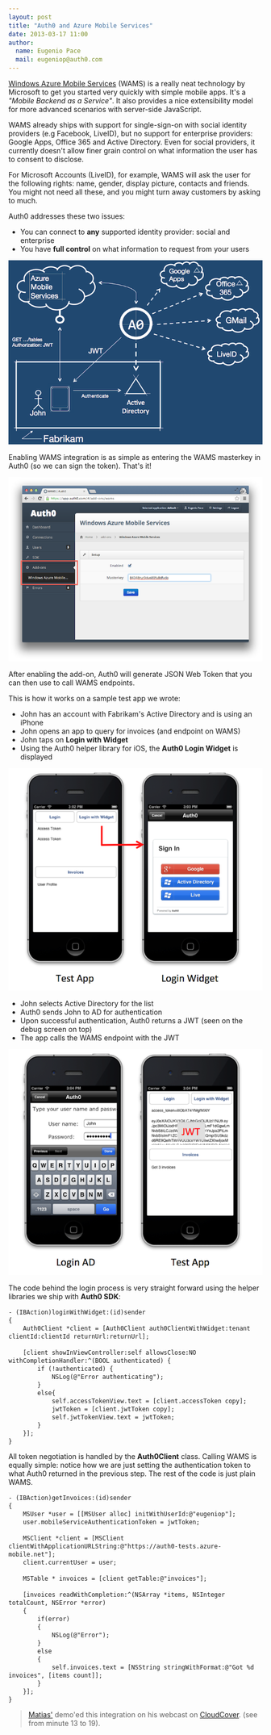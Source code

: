 ```yaml
---
layout: post
title: "Auth0 and Azure Mobile Services"
date: 2013-03-17 11:00
author: 
  name: Eugenio Pace
  mail: eugeniop@auth0.com
---
```


[Windows Azure Mobile Services](http://www.windowsazure.com/en-us/develop/mobile/) (WAMS) is a really neat technology by Microsoft to get you started very quickly with simple mobile apps. It's a _"Mobile Backend as a Service"_. It also provides a nice extensibility model for more advanced scenarios with server-side JavaScript. 

WAMS already ships with support for single-sign-on with social identity providers (e.g Facebook, LiveID), but no support for enterprise providers: Google Apps, Office 365 and Active Directory. Even for social providers, it currently doesn't allow finer grain control on what information the user has to consent to disclose. 

For Microsoft Accounts (LiveID), for example, WAMS will ask the user for the following rights: name, gender, display picture, contacts and friends. You might not need all these, and you might turn away customers by asking to much.

Auth0 addresses these two issues:

- You can connect to __any__ supported identity provider: social and enterprise
- You have __full control__ on what information to request from your users

![](/img/auth0-wams-ad-others.png)

Enabling WAMS integration is as simple as entering the WAMS masterkey in Auth0 (so we can sign the token). That's it!

![](/img/auth0-wams.png)

After enabling the add-on, Auth0 will generate JSON Web Token that you can then use to call WAMS endpoints.

This is how it works on a sample test app we wrote:

- John has an account with Fabrikam's Active Directory and is using an iPhone
- John opens an app to query for invoices (and endpoint on WAMS) 
- John taps on __Login with Widget__
- Using the Auth0 helper library for iOS, the __Auth0 Login Widget__ is displayed

![](/img/auth0-wams-ios1.png)

- John selects Active Directory for the list
- Auth0 sends John to AD for authentication
- Upon successful authentication, Auth0 returns a JWT (seen on the debug screen on top)
- The app calls the WAMS endpoint with the JWT 

![](/img/auth0-wams-ios2.png)

The code behind the login process is very straight forward using the helper libraries we ship with __Auth0 SDK__:

	- (IBAction)loginWithWidget:(id)sender
	{
	    Auth0Client *client = [Auth0Client auth0ClientWithWidget:tenant clientId:clientId returnUrl:returnUrl];
    
    	[client showInViewController:self allowsClose:NO withCompletionHandler:^(BOOL authenticated) {
        	if (!authenticated) {
            	NSLog(@"Error authenticating");
        	}
        	else{
            	self.accessTokenView.text = [client.accessToken copy];
            	jwtToken = [client.jwtToken copy];
            	self.jwtTokenView.text = jwtToken;
        	}
    	}];
	}

All token negotiation is handled by the __Auth0Client__ class. Calling WAMS is equally simple: notice how we are just setting the authentication token to what Auth0 returned in the previous step. The rest of the code is just plain WAMS.

	- (IBAction)getInvoices:(id)sender
	{
    	MSUser *user = [[MSUser alloc] initWithUserId:@"eugeniop"];
    	user.mobileServiceAuthenticationToken = jwtToken;
	    
	    MSClient *client = [MSClient clientWithApplicationURLString:@"https://auth0-tests.azure-mobile.net"];
    	client.currentUser = user;
    
    	MSTable * invoices = [client getTable:@"invoices"];
    
    	[invoices readWithCompletion:^(NSArray *items, NSInteger totalCount, NSError *error) 
    	{
	        if(error)
	        {
	            NSLog(@"Error");
	        }
	        else
	        {
	            self.invoices.text = [NSString stringWithFormat:@"Got %d invoices", [items count]];
	        }
    	}];
	}	

>[Matias'](https://twitter.com/woloski) demo'ed this integration on his webcast on [CloudCover](http://blog.auth0.com/2012/03/03/Real-World-Windows-Azure-with-Auth0-Matias-on-CloudCover/). (see from minute 13 to 19).
